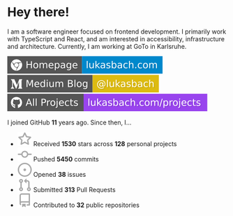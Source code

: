 # Hey there!

I am a software engineer focused on frontend development. I primarily work with TypeScript and React, and am interested in accessibility, infrastructure and architecture. Currently, I am working at GoTo in Karlsruhe.

[![Homepage](./icons/homepage.svg)](https://lukasbach.com)
[![Medium Blog](./icons/medium.svg)](https://medium.com/@lukasbach)
[![My Projects](./icons/projects.svg)](https://lukasbach.com/projects)

I joined GitHub **11** years ago. Since then, I...

- ![](./icons/star.svg) Received **1530** stars across **128** personal projects
- ![](./icons/commit.svg) Pushed **5450** commits
- ![](./icons/issues.svg) Opened **38** issues
- ![](./icons/pr.svg) Submitted **313** Pull Requests
- ![](./icons/repo.svg) Contributed to **32** public repositories
